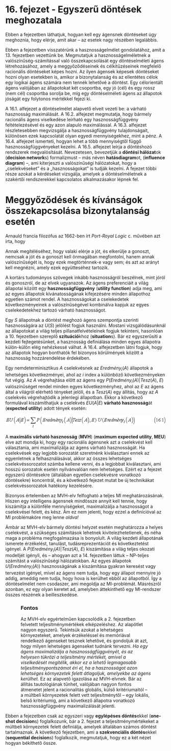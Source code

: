 <?xml version="1.0" encoding="UTF-8" standalone="no"?>

<html xmlns="http://www.w3.org/1999/xhtml"><head><meta name="generator" content="DocBook XSL Stylesheets V1.76.1"/></head><body><div class="chapter" title="16. fejezet - Egyszerű döntések meghozatala"><div class="titlepage"><div><div><h1 class="title"><a id="id703810"/>16. fejezet - Egyszerű döntések meghozatala</h1></div></div></div><p>Ebben a fejezetben láthatjuk, hogyan kell egy ágensnek döntéseket úgy meghoznia, hogy elérje, amit akar – az esetek nagy részében legalábbis.</p><p>Ebben a fejezetben visszatérünk a hasznosságelmélet gondolatához, amit a 13. fejezetben vezettünk be. Megmutatjuk a hasznosságelméletnek a valószínűség-számítással való összekapcsolását egy döntéselméleti ágens létrehozásához, amely a meggyőződéseinek és célkitűzéseinek megfelelő racionális döntéseket képes hozni. Az ilyen ágensek képesek döntéseket hozni olyan esetekben is, amikor a bizonytalanság és az ellentétes célok egy logikai ágens számára nem tennék lehetővé a döntést. Egy célorientált ágens valójában az állapotokat két csoportba, egy jó (cél) és egy rossz (nem cél) csoportba sorolja be, míg egy döntéselméleti ágens az állapotok jóságát egy folytonos mértékkel fejezi ki.</p><p>A 16.1. alfejezet a döntéselmélet alapvető elveit vezeti be: a várható hasznosság maximálását. A 16.2. alfejezet megmutatja, hogy bármely racionális ágens viselkedése leírható egy hasznosságfüggvény feltételezésével és egy azon alapuló maximálással. A 16.3. alfejezet részletesebben megvizsgálja a hasznosságfüggvény tulajdonságait, különösen ezek kapcsolatát olyan egyedi mennyiségekhez, mint a pénz. A 16.4. alfejezet ismerteti, hogyan lehet a több mennyiségtől függő hasznosságfüggvényeket kezelni. A 16.5. alfejezet leírja a döntéshozó rendszerek megvalósítását. Nevezetesen, bevezetjük a <span class="strong"><strong>döntési hálózat</strong></span>ok (<span class="strong"><strong>decision network</strong></span>s) formalizmust – más néven <span class="strong"><strong>hatásdiagram</strong></span>ot, (<span class="strong"><strong>influence diagram</strong></span>) –, ami kiterjeszti a valószínűségi hálózatokat, hogy a „cselekvéseket” és a „hasznosságokat” is tudják kezelni. A fejezet többi része azokat a kérdéseket vizsgálja, amelyek a döntéselméletnek a szakértői rendszerekkel kapcsolatos alkalmazásakor lépnek fel.</p><div class="section" title="Meggyőződések és kívánságok összekapcsolása bizonytalanság esetén"><div class="titlepage"><div><div><h1 class="title"><a id="id703840"/>Meggyőződések és kívánságok összekapcsolása bizonytalanság esetén</h1></div></div></div><p>Arnauld francia filozófus az 1662-ben írt <span class="emphasis"><em>Port-Royal Logic</em></span> c. művében azt írta, hogy</p><p>Annak megítéléséhez, hogy valaki elérje a jót, és elkerülje a gonoszt, nemcsak a jót és a gonoszt kell önmagában megfontolni, hanem annak valószínűségét is, hogy ezek megtörténnek-e vagy sem; és azt az arányt kell megnézni, amely ezek együtteséhez tartozik.</p><p>A kortárs tudományos szövegek inkább hasznosságról beszélnek, mint jóról és gonoszról, de az elvek ugyanazok. Az ágens preferenciáit a világ állapotai között egy <span class="strong"><strong>hasznosságfüggvény</strong></span> (<span class="strong"><strong>utility function</strong></span>) adja meg, ami az egyes állapotok kívánatosságának kifejezésére minden állapothoz egyetlen számot rendel. A hasznosságokat a cselekedetek következményeinek a valószínűségével kombinálva kapjuk az egyes cselekedetekhez tartozó várható hasznosságot.</p><p>Egy <span class="emphasis"><em>S</em></span> állapotnak a döntést meghozó ágens szempontja szerinti hasznosságára az <span class="emphasis"><em>U</em></span>(<span class="emphasis"><em>S</em></span>) jelölést fogjuk használni. Mostani vizsgálódásunknál az állapotokat a világ teljes pillanatfelvételeinek fogjuk tekinteni, hasonlóan a 10. fejezetben szereplő <span class="strong"><strong>szituáció</strong></span>khoz (<span class="strong"><strong>situation</strong></span>s). Bár ez egyszerűsíti a kezdeti fejtegetésünket, a hasznosság definiálása minden egyes állapotra külön-külön elég nehézkessé válhat. A 16.4. alfejezetben látni fogjuk, hogy az állapotok hogyan bonthatók fel bizonyos körülmények között a hasznosság hozzárendelése érdekében.</p><p>Egy nemdeterminisztikus <span class="emphasis"><em>A</em></span> cselekvésnek az <span class="emphasis"><em>Eredmény<sub>i</sub></em></span>(<span class="emphasis"><em>A</em></span>) állapotok a lehetséges következményei, ahol az <span class="emphasis"><em>i</em></span> index a különböző következményeken fut végig. Az <span class="emphasis"><em>A</em></span> végrehajtása előtt az ágens egy <span class="emphasis"><em>P</em></span>(<span class="emphasis"><em>Eredmény<sub>i</sub></em></span>(<span class="emphasis"><em>A</em></span>)|<span class="emphasis"><em>Tesz</em></span>(<span class="emphasis"><em>A</em></span>), <span class="emphasis"><em>E</em></span>) valószínűséget rendel minden egyes következményhez, ahol az <span class="emphasis"><em>E</em></span> az ágens által a világról elérhető tényeket jelöli, és a <span class="emphasis"><em>Tesz</em></span>(<span class="emphasis"><em>A</em></span>) egy állítás, hogy az <span class="emphasis"><em>A</em></span> cselekvés végrehajtódik a jelenlegi állapotban. Ekkor a következő formulával kiszámíthatjuk a cselekvés <span class="emphasis"><em>EU</em></span>(<span class="emphasis"><em>A</em></span>|<span class="emphasis"><em>E</em></span>) <span class="strong"><strong>várható hasznosság</strong></span>át (<span class="strong"><strong>expected utility</strong></span>) adott tények esetén:</p><p><span class="inlinemediaobject"><img src="math/mi-16-0001.gif" alt="Meggyőződések és kívánságok összekapcsolása bizonytalanság esetén"/></span></p><p>A <span class="strong"><strong>maximális várható hasznosság</strong></span> (<span class="strong"><strong>MVH</strong></span>) (<span class="strong"><strong>maximum expected utility</strong></span>,<span class="strong"><strong> MEU</strong></span>) elve azt mondja ki, hogy egy racionális ágensnek azt a cselekvést kell választania, ami maximalizálja az ágens várható hasznosságát. Ha cselekvések egy legjobb sorozatát szeretnénk kiválasztani ennek az egyenletnek a felhasználásával, akkor az összes lehetséges cselekvéssorozatot számba kellene venni, és a legjobbat kiválasztani, ami hosszú sorozatok esetén nyilvánvalóan nem lehetséges. Ezért ez a fejezet egyszerű döntésekre (általában egyetlen cselekvésre vonatkozó döntésekre) koncentrál, és a következő fejezet mutat be új technikákat cselekvéssorozatok hatékony kezelésére. </p><p>Bizonyos értelemben az MVH-elv felfogható a teljes MI meghatározásának. Hiszen egy intelligens ágensnek mindössze annyit kell tennie, hogy kiszámítja a különféle mennyiségeket, maximalizálja a hasznosságot a cselekvései felett, és kész. Ám ez nem jelenti, hogy ezzel a definícióval az MI problémaköre meg lenne <span class="emphasis"><em>oldva!</em></span></p><p>Ámbár az MVH-elv bármely döntési helyzet esetén meghatározza a helyes cselekvést, a szükséges számítások lehetnek kivitelezhetetlenek, és néha maga a probléma megfogalmazása is bonyolult. A világ kezdeti állapotának ismerete érzékelést, tanulást, tudásreprezentációt és következtetést igényel. A <span class="emphasis"><em>P</em></span>(<span class="emphasis"><em>Eredmény<sub>i</sub></em></span>(<span class="emphasis"><em>A</em></span>)|<span class="emphasis"><em>Tesz</em></span>(<span class="emphasis"><em>A</em></span>), <span class="emphasis"><em>E</em></span>) kiszámítása a világ teljes okozati modelljét igényli, és – ahogyan azt a 14. fejezetben láttuk – NP-teljes számítást a valószínűségi hálózatokban. Az egyes állapotok <span class="emphasis"><em>U</em></span>(<span class="emphasis"><em>Eredmény<sub>i</sub></em></span>(<span class="emphasis"><em>A</em></span>)) hasznosságának a kiszámítása gyakran keresést vagy tervezést igényel, mivel az ágens nem tudja, hogy egy állapot mennyire jó addig, ameddig nem tudja, hogy hova is kerülhet ebből az állapotból. Így a döntéselmélet nem csodaszer, ami megoldja az MI-problémát. Másrészről azonban, ez egy olyan keretet ad, amelyben áttekinthető egy MI-rendszer összes részének a beilleszkedése.</p><div class="important" title="Fontos" style="margin-left: 0.5in; margin-right: 0.5in;"><h3 class="title">Fontos</h3><p>Az MVH-elv egyértelműen kapcsolódik a 2. fejezetben felvetett teljesítménymértékek elképzeléshez. Az alapötlet nagyon egyszerű. Tekintsük azokat a lehetséges környezeteket, amelyek érzékeléssel és memóriával rendelkező ágenseket tesznek lehetővé, és gondoljuk át azt, hogy milyen lehetséges ágenseket tudnánk tervezni. <span class="emphasis"><em>Ha egy ágens maximalizálja a hasznosságfüggvényét, és az helyesen tükrözi a teljesítmény mértékét, amivel a viselkedését megítélik, akkor ez a lehető legmagasabb teljesítménypontszámot éri el, ha a hasznosságot azon lehetséges környezetek felett átlagoljuk, amelyekbe az ágens kerülhet. </em></span>Ez az alapvető igazolása az MVH-elvnek. Bár az állítás tautológiának tűnhet, valójában nagyon fontos átmenetet jelent a racionalitás globális, külső kritériumaitól – a múltbeli környezetek felett vett teljesítménytől – egy lokális, belső kritériumig, ami a következő állapotra vonatkozó hasznosságfüggvény maximalizálását jelenti.</p></div><p>Ebben a fejezetben csak az egyszeri vagy <span class="strong"><strong>egylépéses döntés</strong></span>ekkel (<span class="strong"><strong>one-shot </strong></span><span class="strong"><strong>decision</strong></span>s) foglalkozunk, bár a 2. fejezet a teljesítménymértékeket a múltbeli környezetek felett definiálja, amelyek általában számos döntést tartalmaznak. A következő fejezetben, ami a <span class="strong"><strong>szekvenciális döntés</strong></span>ekkel (<span class="strong"><strong>sequential decision</strong></span>s) foglalkozik, megmutatjuk, hogy ez a két nézet hogyan békíthető össze.</p></div></div></body></html>
